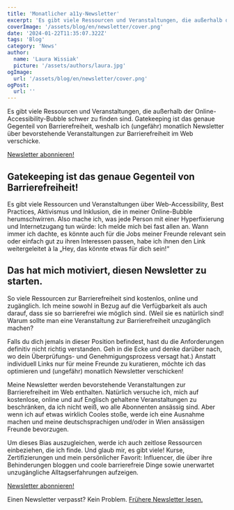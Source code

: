 ```yaml
---
title: 'Monatlicher a11y-Newsletter'
excerpt: 'Es gibt viele Ressourcen und Veranstaltungen, die außerhalb der Online-Accessibility Bubble schwer zu finden sind. Gatekeeping ist das Gegenteil von Barrierefreiheit. Deshalb verschicke ich (ungefähr) einmal im Monat einen Newsletter über anstehende Veranstaltungen zur Barrierefreiheit im Internet ...'
coverImage: '/assets/blog/en/newsletter/cover.png'
date: '2024-01-22T11:35:07.322Z'
tags: 'Blog'
category: 'News'
author:
  name: 'Laura Wissiak'
  picture: '/assets/authors/laura.jpg'
ogImage:
  url: '/assets/blog/en/newsletter/cover.png'
ogPost:
  url: ''
---
```


Es gibt viele Ressourcen und Veranstaltungen, die außerhalb der Online-Accessibility-Bubble schwer zu finden sind. Gatekeeping ist das genaue Gegenteil von Barrierefreiheit, weshalb ich (ungefähr) monatlich Newsletter über bevorstehende Veranstaltungen zur Barrierefreiheit im Web verschicke.

[Newsletter abonnieren!](https://laurawissiak.substack.com/subscribe)

## Gatekeeping ist das genaue Gegenteil von Barrierefreiheit!

Es gibt viele Ressourcen und Veranstaltungen über Web-Accessibility, Best Practices, Aktivismus und Inklusion, die in meiner Online-Bubble herumschwirren. Also mache ich, was jede Person mit einer Hyperfixierung und Internetzugang tun würde: Ich melde mich bei fast allen an. Wann immer ich dachte, es könnte auch für die Jobs meiner Freunde relevant sein oder einfach gut zu ihren Interessen passen, habe ich ihnen den Link weitergeleitet à la „Hey, das könnte etwas für dich sein!“

## Das hat mich motiviert, diesen Newsletter zu starten.

So viele Ressourcen zur Barrierefreiheit sind kostenlos, online und zugänglich. Ich meine sowohl in Bezug auf die Verfügbarkeit als auch darauf, dass sie so barrierefrei wie möglich sind. (Weil sie es natürlich sind! Warum sollte man eine Veranstaltung zur Barrierefreiheit unzugänglich machen?

Falls du dich jemals in dieser Position befindest, hast du die Anforderungen definitiv nicht richtig verstanden. Geh in die Ecke und denke darüber nach, wo dein Überprüfungs- und Genehmigungsprozess versagt hat.) Anstatt individuell Links nur für meine Freunde zu kuratieren, möchte ich das optimieren und (ungefähr) monatlich Newsletter verschicken!

Meine Newsletter werden bevorstehende Veranstaltungen zur Barrierefreiheit im Web enthalten. Natürlich versuche ich, mich auf kostenlose, online und auf Englisch gehaltene Veranstaltungen zu beschränken, da ich nicht weiß, wo alle Abonnenten ansässig sind. Aber wenn ich auf etwas wirklich Cooles stoße, werde ich eine Ausnahme machen und meine deutschsprachigen und/oder in Wien ansässigen Freunde bevorzugen.

Um dieses Bias auszugleichen, werde ich auch zeitlose Ressourcen einbeziehen, die ich finde. Und glaub mir, es gibt viele! Kurse, Zertifizierungen und mein persönlicher Favorit: Influencer, die über ihre Behinderungen bloggen und coole barrierefreie Dinge sowie unerwartet unzugängliche Alltagserfahrungen aufzeigen.

[Newsletter abonnieren!](https://laurawissiak.substack.com/subscribe)

Einen Newsletter verpasst? Kein Problem. [Frühere Newsletter lesen.](https://laurawissiak.substack.com/)
